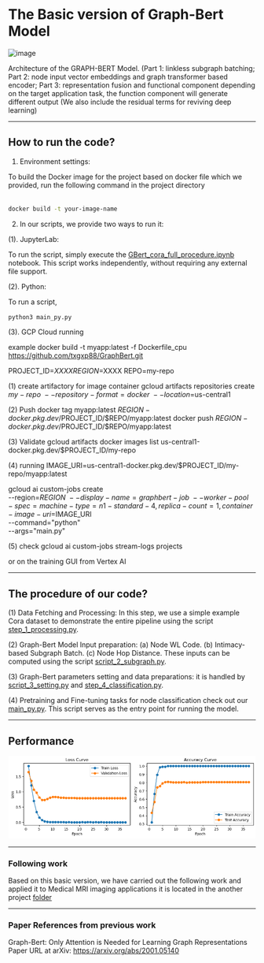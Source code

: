# The Basic version of Graph-Bert Model

<img width="901" height="452" alt="image" src="https://github.com/user-attachments/assets/cf44ccb4-5595-40bc-bfcc-7cc824c26299" />

Architecture of the GRAPH-BERT Model. (Part 1: linkless subgraph batching; Part 2: node input vector embeddings and graph transformer based encoder; Part 3: representation fusion and functional component depending on the target application task, the function component will generate different output (We also include the residual terms for reviving deep learning)


----------------------------------------------------------
## How to run the code?

1. Environment settings:

To build the Docker image for the project based on docker file which we provided, run the following command in the project directory

```bash

docker build -t your-image-name 

``` 


2. In our scripts, we provide two ways to run it:

(1). JupyterLab: 

To run the script, simply execute the <ins>GBert_cora_full_procedure.ipynb</ins> notebook. This script works independently, without requiring any external file support.

(2). Python:

To run a script, 

```bash
python3 main_py.py

```

 (3). GCP Cloud running

 example
docker build -t myapp:latest -f Dockerfile_cpu https://github.com/txgxp88/GraphBert.git

PROJECT_ID=$XXXX
REGION=$XXXX
REPO=my-repo

(1) create artifactory for image container
gcloud artifacts repositories create $my-repo \
    --repository-format=docker \
    --location=$us-central1

(2) Push
docker tag myapp:latest $REGION-docker.pkg.dev/$PROJECT_ID/$REPO/myapp:latest
docker push $REGION-docker.pkg.dev/$PROJECT_ID/$REPO/myapp:latest

(3) Validate 
gcloud artifacts docker images list us-central1-docker.pkg.dev/$PROJECT_ID/my-repo

(4) running
IMAGE_URI=us-central1-docker.pkg.dev/$PROJECT_ID/my-repo/myapp:latest

gcloud ai custom-jobs create \
  --region=$REGION \
  --display-name=graphbert-job \
  --worker-pool-spec=machine-type=n1-standard-4,replica-count=1,container-image-uri=$IMAGE_URI \
  --command="python" \
  --args="main.py"

(5) check
gcloud ai custom-jobs stream-logs projects

or on the training GUI from Vertex AI

----------------------------------------------------------
## The procedure of our code?

(1) Data Fetching and Processing: In this step, we use a simple example Cora dataset to demonstrate the entire pipeline using the script <ins>step_1_processing.py</ins>.

(2) Graph-Bert Model Input preparation: (a) Node WL Code. (b) Intimacy-based Subgraph Batch. (c) Node Hop Distance. These inputs can be computed using the script <ins>script_2_subgraph.py</ins>.

(3) Graph-Bert parameters setting and data preparations: it is handled by <ins>script_3_setting.py</ins> and <ins>step_4_classification.py</ins>.

(4) Pretraining and Fine-tuning tasks for node classification check out our <ins>main_py.py</ins>. This script serves as the entry point for running the model.



----------------------------------------------------------
## Performance 
![alt text](Images/output.png)


----------------------------------------------------------
### Following work

Based on this basic version, we have carried out the following work and applied it to Medical MRI imaging applications
it is located in the another project [folder](https://github.com/txgxp88/GraphBert_MApp)



----------------------------------------------------------
### Paper References from previous work
Graph-Bert: Only Attention is Needed for Learning Graph Representations
Paper URL at arXiv: https://arxiv.org/abs/2001.05140
